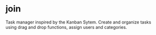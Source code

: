 # join
Task manager inspired by the Kanban Sytem. Create and organize tasks using drag and drop functions, assign users and categories.
